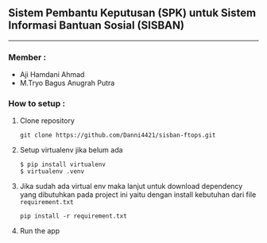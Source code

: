 ## Sistem Pembantu Keputusan (SPK) untuk Sistem Informasi Bantuan Sosial (SISBAN)
<hr>

### Member : 

- Aji Hamdani Ahmad
- M.Tryo Bagus Anugrah Putra

### How to setup :

1. Clone repository
    ```commandline
    git clone https://github.com/Danni4421/sisban-ftops.git
    ```
2. Setup virtualenv jika belum ada
    ```commandline
    $ pip install virtualenv
    $ virtualenv .venv
    ```
3. Jika sudah ada virtual env maka lanjut untuk download dependency yang dibutuhkan pada project ini yaitu dengan install kebutuhan dari file `requirement.txt`
    ```commandline
    pip install -r requirement.txt
    ```
4. Run the app